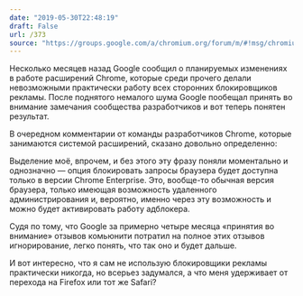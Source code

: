 ```yaml
---
date: "2019-05-30T22:48:19"
draft: False
url: /373
source: "https://groups.google.com/a/chromium.org/forum/m/#!msg/chromium-extensions/veJy9uAwS00/9iKaX5giAQAJ"
---
```


Несколько месяцев назад Google сообщил о планируемых изменениях в работе расширений Chrome, которые среди прочего делали невозможными практически работу всех сторонних блокировщиков рекламы. После поднятого немалого шума Google пообещал принять во внимание замечания сообщества разработчиков и вот теперь понятен результат.

В очередном комментарии от команды разработчиков Chrome, которые занимаются системой расширений, сказано довольно определенно:



Выделение моё, впрочем, и без этого эту фразу поняли моментально и однозначно — опция блокировать запросы браузера будет доступна только в версии Chrome Enterprise. Это, вообще-то обычная версия браузера, только имеющая возможность удаленного администрирования и, вероятно, именно через эту возможность и можно будет активировать работу адблокера.

Судя по тому, что Google за примерно четыре месяца «принятия во внимание» отзывов комьюнити потратил на полное этих отзывов игнорирование, легко понять, что так оно и будет дальше.

И вот интересно, что я сам не использую блокировщики рекламы практически никогда, но всерьез задумался, а что меня удерживает от перехода на Firefox или тот же Safari?
